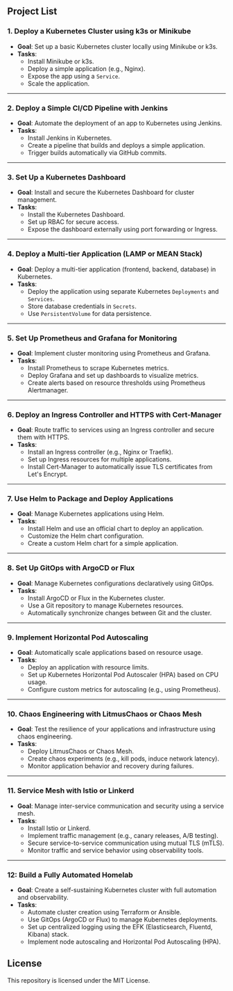 
## Project List

### 1. Deploy a Kubernetes Cluster using k3s or Minikube
- **Goal**: Set up a basic Kubernetes cluster locally using Minikube or k3s.
- **Tasks**:
  - Install Minikube or k3s.
  - Deploy a simple application (e.g., Nginx).
  - Expose the app using a `Service`.
  - Scale the application.

---

### 2. Deploy a Simple CI/CD Pipeline with Jenkins
- **Goal**: Automate the deployment of an app to Kubernetes using Jenkins.
- **Tasks**:
  - Install Jenkins in Kubernetes.
  - Create a pipeline that builds and deploys a simple application.
  - Trigger builds automatically via GitHub commits.

---

### 3. Set Up a Kubernetes Dashboard
- **Goal**: Install and secure the Kubernetes Dashboard for cluster management.
- **Tasks**:
  - Install the Kubernetes Dashboard.
  - Set up RBAC for secure access.
  - Expose the dashboard externally using port forwarding or Ingress.

---

### 4. Deploy a Multi-tier Application (LAMP or MEAN Stack)
- **Goal**: Deploy a multi-tier application (frontend, backend, database) in Kubernetes.
- **Tasks**:
  - Deploy the application using separate Kubernetes `Deployments` and `Services`.
  - Store database credentials in `Secrets`.
  - Use `PersistentVolume` for data persistence.

---

### 5. Set Up Prometheus and Grafana for Monitoring
- **Goal**: Implement cluster monitoring using Prometheus and Grafana.
- **Tasks**:
  - Install Prometheus to scrape Kubernetes metrics.
  - Deploy Grafana and set up dashboards to visualize metrics.
  - Create alerts based on resource thresholds using Prometheus Alertmanager.

---

### 6. Deploy an Ingress Controller and HTTPS with Cert-Manager
- **Goal**: Route traffic to services using an Ingress controller and secure them with HTTPS.
- **Tasks**:
  - Install an Ingress controller (e.g., Nginx or Traefik).
  - Set up Ingress resources for multiple applications.
  - Install Cert-Manager to automatically issue TLS certificates from Let's Encrypt.

---

### 7. Use Helm to Package and Deploy Applications
- **Goal**: Manage Kubernetes applications using Helm.
- **Tasks**:
  - Install Helm and use an official chart to deploy an application.
  - Customize the Helm chart configuration.
  - Create a custom Helm chart for a simple application.

---

### 8. Set Up GitOps with ArgoCD or Flux
- **Goal**: Manage Kubernetes configurations declaratively using GitOps.
- **Tasks**:
  - Install ArgoCD or Flux in the Kubernetes cluster.
  - Use a Git repository to manage Kubernetes resources.
  - Automatically synchronize changes between Git and the cluster.

---

### 9. Implement Horizontal Pod Autoscaling
- **Goal**: Automatically scale applications based on resource usage.
- **Tasks**:
  - Deploy an application with resource limits.
  - Set up Kubernetes Horizontal Pod Autoscaler (HPA) based on CPU usage.
  - Configure custom metrics for autoscaling (e.g., using Prometheus).

---

### 10. Chaos Engineering with LitmusChaos or Chaos Mesh
- **Goal**: Test the resilience of your applications and infrastructure using chaos engineering.
- **Tasks**:
  - Deploy LitmusChaos or Chaos Mesh.
  - Create chaos experiments (e.g., kill pods, induce network latency).
  - Monitor application behavior and recovery during failures.

---

### 11. Service Mesh with Istio or Linkerd
- **Goal**: Manage inter-service communication and security using a service mesh.
- **Tasks**:
  - Install Istio or Linkerd.
  - Implement traffic management (e.g., canary releases, A/B testing).
  - Secure service-to-service communication using mutual TLS (mTLS).
  - Monitor traffic and service behavior using observability tools.

---

### 12: Build a Fully Automated Homelab
- **Goal**: Create a self-sustaining Kubernetes cluster with full automation and observability.
- **Tasks**:
  - Automate cluster creation using Terraform or Ansible.
  - Use GitOps (ArgoCD or Flux) to manage Kubernetes deployments.
  - Set up centralized logging using the EFK (Elasticsearch, Fluentd, Kibana) stack.
  - Implement node autoscaling and Horizontal Pod Autoscaling (HPA).

## License
This repository is licensed under the MIT License.
